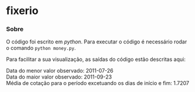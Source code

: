 # fixerio

### Sobre

O código foi escrito em *python*. Para executar o código é necessário rodar o comando `python money.py`.


Para facilitar a sua visualização, as saídas do código estão descritas aqui:

Data do menor valor observado: 2011-07-26</br>
Data do maior valor observado: 2011-09-23</br>
Média de cotação para o período excetuando os dias de início e fim: 1.7207
